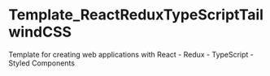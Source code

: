 # Template_ReactReduxTypeScriptTailwindCSS
Template for creating web applications with React - Redux - TypeScript - Styled  Components
